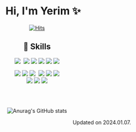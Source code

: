 <div align="center">
    
# &nbsp;&nbsp;&nbsp;&nbsp; Hi, I'm Yerim ✨
 <!-- 
<img src="https://user-images.githubusercontent.com/58348662/222091026-fd0ecd99-7619-4ae6-92a0-fd1b6c525b8f.png" width="400" alt="image"/>
<br><br>
  -->
  
  [![Hits](https://hits.seeyoufarm.com/api/count/incr/badge.svg?url=https%3A%2F%2Fgithub.com%2Fyeeeerim%2Fhit-counter&count_bg=%23E0F0FF&title_bg=%2387AAFF&icon=googlefit.svg&icon_color=%23FFFFFF&title=hits&edge_flat=false)](https://hits.seeyoufarm.com)


<!--
## ☁️ Information
🌻 Frontend Engineer
    -->
    
    
## 💪 Skills 
<img src="https://img.shields.io/badge/Git-F05032?style=flat-square&logo=Git&logoColor=white"/>&nbsp;
<img src="https://img.shields.io/badge/Github-181717?style=flat-square&logo=Github&logoColor=white"/>
<img src="https://img.shields.io/badge/VisualStudioCode-007ACC?style=flat-square&logo=VisualStudioCode&logoColor=white"/>
<img src="https://img.shields.io/badge/Notion-181717?style=flat-square&logo=Notion&logoColor=white"/>
<img src="https://img.shields.io/badge/Slack-4A154B?style=flat-square&logo=Slack&logoColor=white"/>
<img src="https://img.shields.io/badge/Figma-F24E1E?style=flat-square&logo=Figma&logoColor=white"/>

<img src="https://img.shields.io/badge/HTML5-E34F26?style=flat-square&logo=HTML5&logoColor=white"/>
<img src="https://img.shields.io/badge/CSS3-1572B6?style=flat-square&logo=CSS3&logoColor=white"/>
<img src="https://img.shields.io/badge/JavaScript-F7DF1E?style=flat-square&logo=JavaScript&logoColor=black"/>&nbsp;
<img src="https://img.shields.io/badge/TypeScript-3178C6?style=flat-square&logo=TypeScript&logoColor=white"/>
<img src="https://img.shields.io/badge/React-61DAFB?style=flat-square&logo=React&logoColor=black"/>
<img src="https://img.shields.io/badge/Next.js-181717?style=flat-square&logo=Next.js&logoColor=eee"/> <br>
<img src="https://img.shields.io/badge/Tailwind CSS-06B6D4?style=flat-square&logo=Tailwind CSS&logoColor=white"/>
<img src="https://img.shields.io/badge/StyledComponents/Emotion-DB7093?style=flat-square&logo=styled components&logoColor=white"/>
<img src="https://img.shields.io/badge/Recoil-3178C6?style=flat-square&logo=recoil&logoColor=white"/>


<br><br>

  ![Anurag's GitHub stats](https://github-readme-stats.vercel.app/api?username=yeeeerim&show_icons=true&theme=gruvbox)  


  <!--
## ☁️ About Me

<a href="https://nice-papaya-f24.notion.site/Portfolio-2887c513758c412888fe60aff7bdcf8c" target="_blank"><img src="https://img.shields.io/badge/Notion-000000?style=flat-square&logo=Notion&logoColor=white"/></a>
  -->
  
</div>

<div align="end">
Updated on 2024.01.07.
</div>


